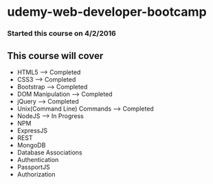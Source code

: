 # udemy-web-developer-bootcamp

### Started this course on 4/2/2016

## This course will cover 
* HTML5 --> Completed
* CSS3 --> Completed
* Bootstrap --> Completed
* DOM Manipulation --> Completed
* jQuery --> Completed
* Unix(Command Line) Commands --> Completed
* NodeJS --> In Progress
* NPM
* ExpressJS
* REST
* MongoDB
* Database Associations
* Authentication
* PassportJS
* Authorization
